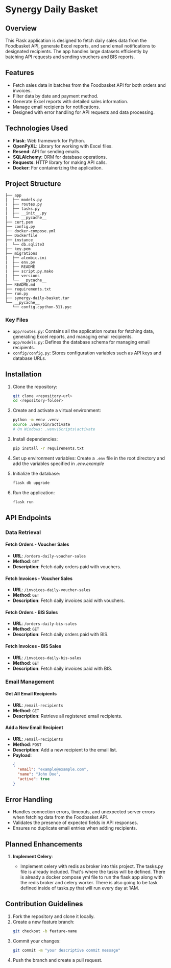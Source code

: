 # Synergy Daily Basket

## Overview

This Flask application is designed to fetch daily sales data from the Foodbasket API, generate Excel reports, and send email notifications to designated recipients. The app handles large datasets efficiently by batching API requests and sending vouchers and BIS reports.

## Features

- Fetch sales data in batches from the Foodbasket API for both orders and invoices.
- Filter data by date and payment method.
- Generate Excel reports with detailed sales information.
- Manage email recipients for notifications.
- Designed with error handling for API requests and data processing.

## Technologies Used

- **Flask**: Web framework for Python.
- **OpenPyXL**: Library for working with Excel files.
- **Resend**: API for sending emails.
- **SQLAlchemy**: ORM for database operations.
- **Requests**: HTTP library for making API calls.
- **Docker**: For containerizing the application.

## Project Structure

```
├── app
|  ├── models.py
|  ├── routes.py
|  ├── tasks.py
|  ├── __init__.py
|  └── __pycache__
├── cert.pem
├── config.py
├── docker-compose.yml
├── Dockerfile
├── instance
|  └── db.sqlite3
├── key.pem
├── migrations
|  ├── alembic.ini
|  ├── env.py
|  ├── README
|  ├── script.py.mako
|  ├── versions
|  └── __pycache__
├── README.md
├── requirements.txt
├── run.py
├── synergy-daily-basket.tar
└── __pycache__
   └── config.cpython-311.pyc
```

### Key Files

- `app/routes.py`: Contains all the application routes for fetching data, generating Excel reports, and managing email recipients.
- `app/models.py`: Defines the database schema for managing email recipients.
- `config/config.py`: Stores configuration variables such as API keys and database URLs.

## Installation

1. Clone the repository:

   ```bash
   git clone <repository-url>
   cd <repository-folder>
   ```

2. Create and activate a virtual environment:

   ```bash
   python -m venv .venv
   source .venv/bin/activate
   # On Windows: .venv\Scripts\activate
   ```

3. Install dependencies:

   ```bash
   pip install -r requirements.txt
   ```

4. Set up environment variables: Create a `.env` file in the root directory and add the variables specified in _.env.example_

5. Initialize the database:

   ```bash
   flask db upgrade
   ```

6. Run the application:

   ```bash
   flask run
   ```

## API Endpoints

### Data Retrieval

#### Fetch Orders - Voucher Sales

- **URL**: `/orders-daily-voucher-sales`
- **Method**: `GET`
- **Description**: Fetch daily orders paid with vouchers.

#### Fetch Invoices - Voucher Sales

- **URL**: `/invoices-daily-voucher-sales`
- **Method**: `GET`
- **Description**: Fetch daily invoices paid with vouchers.

#### Fetch Orders - BIS Sales

- **URL**: `/orders-daily-bis-sales`
- **Method**: `GET`
- **Description**: Fetch daily orders paid with BIS.

#### Fetch Invoices - BIS Sales

- **URL**: `/invoices-daily-bis-sales`
- **Method**: `GET`
- **Description**: Fetch daily invoices paid with BIS.

### Email Management

#### Get All Email Recipients

- **URL**: `/email-recipients`
- **Method**: `GET`
- **Description**: Retrieve all registered email recipients.

#### Add a New Email Recipient

- **URL**: `/email-recipients`
- **Method**: `POST`
- **Description**: Add a new recipient to the email list.
- **Payload**:
  ```json
  {
    "email": "example@example.com",
    "name": "John Doe",
    "active": true
  }
  ```

## Error Handling

- Handles connection errors, timeouts, and unexpected server errors when fetching data from the Foodbasket API.
- Validates the presence of expected fields in API responses.
- Ensures no duplicate email entries when adding recipients.

## Planned Enhancements

1. **Implement Celery**:

   - Implement celery with redis as broker into this project. The tasks.py file is already included. That's where the tasks will be defined. There is already a docker compose yml file to run the flask app along with the redis broker and celery worker. There is also going to be task defined inside of tasks.py that will run every day at 1AM.

## Contribution Guidelines

1. Fork the repository and clone it locally.
2. Create a new feature branch:
   ```bash
   git checkout -b feature-name
   ```
3. Commit your changes:
   ```bash
   git commit -m "your descriptive commit message"
   ```
4. Push the branch and create a pull request.
